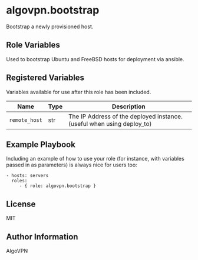 algovpn.bootstrap
=========

Bootstrap a newly provisioned host.

Role Variables
--------------

Used to bootstrap Ubuntu and FreeBSD hosts for deployment via ansible.

Registered Variables
--------------------
Variables available for use after this role has been included.

| Name           | Type | Description                        |
| -------------- | ------------- | -----------------------------------|
| `remote_host` | str | The IP Address of the deployed instance. (useful when using deploy_to)|

Example Playbook
----------------

Including an example of how to use your role (for instance, with variables passed in as parameters) is always nice for users too:

    - hosts: servers
      roles:
         - { role: algovpn.bootstrap }

License
-------

MIT

Author Information
------------------

AlgoVPN